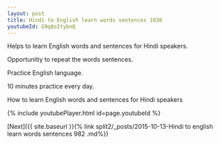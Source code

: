 ```yaml
---
layout: post
title: Hindi to English learn words sentences 1038 
youtubeId: G9q8oItybnQ
---
```

 
 
Helps to learn English words and sentences for Hindi speakers.

Opportunitiy to repeat the words sentences. 

Practice English language. 
 
10 minutes practice every day. 
 
How to learn English words and sentences for Hindi speakers 
 
{% include youtubePlayer.html id=page.youtubeId %}
 
 
[Next]({{ site.baseurl }}{% link  split2/_posts/2015-10-13-Hindi to english learn words sentences 982 .md%})
 
